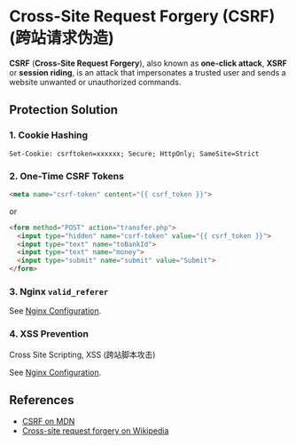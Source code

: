 # Cross-Site Request Forgery (CSRF) (跨站请求伪造)

**CSRF** (**Cross-Site Request Forgery**), also known as **one-click attack**, **XSRF**
or **session riding**,
is an attack that impersonates a trusted user and sends a website unwanted or unauthorized commands.

## Protection Solution

### 1. Cookie Hashing

```http
Set-Cookie: csrftoken=xxxxxx; Secure; HttpOnly; SameSite=Strict
```

### 2. One-Time CSRF Tokens

```html
<meta name="csrf-token" content="{{ csrf_token }}">
```

or

```html
<form method="POST" action="transfer.php">
  <input type="hidden" name="csrf-token" value="{{ csrf_token }}">
  <input type="text" name="toBankId">
  <input type="text" name="money">
  <input type="submit" name="submit" value="Submit">
</form>
```

### 3. Nginx `valid_referer`

See [Nginx Configuration](https://leven-cn.github.io/linux-cookbook/cookbook/web/nginx/nginx_configuration).

### 4. XSS Prevention

Cross Site Scripting, XSS (跨站脚本攻击)

See [Nginx Configuration](https://leven-cn.github.io/linux-cookbook/cookbook/web/nginx/nginx_configuration).

## References

- [CSRF on MDN](https://developer.mozilla.org/en-US/docs/Glossary/CSRF)
- [Cross-site request forgery on Wikipedia](https://en.wikipedia.org/wiki/Cross-site_request_forgery)
